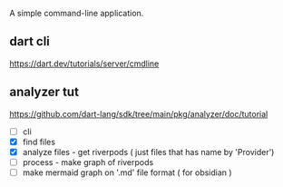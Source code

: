 A simple command-line application.


dart cli
---
https://dart.dev/tutorials/server/cmdline


analyzer tut
---
https://github.com/dart-lang/sdk/tree/main/pkg/analyzer/doc/tutorial



- [ ] cli
- [x] find files
- [x] analyze files - get riverpods ( just files that has name by 'Provider')
- [ ] process - make graph of riverpods
- [ ] make mermaid graph on '.md' file format ( for obsidian )